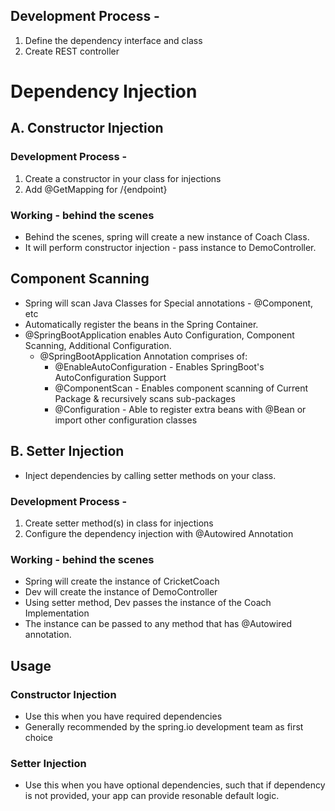 ## Development Process -
1. Define the dependency interface and class
2. Create REST controller


# Dependency Injection
## A. Constructor Injection
### Development Process - 
1. Create a constructor in your class for injections
2. Add @GetMapping for /{endpoint}

### Working - behind the scenes
* Behind the scenes, spring will create a new instance of Coach Class.
* It will perform constructor injection - pass instance to DemoController.

## Component Scanning
* Spring will scan Java Classes for Special annotations - @Component, etc
* Automatically register the beans in the Spring Container.
* @SpringBootApplication enables Auto Configuration, Component Scanning, Additional Configuration.
  * @SpringBootApplication Annotation comprises of:
    * @EnableAutoConfiguration - Enables SpringBoot's AutoConfiguration Support
    * @ComponentScan - Enables component scanning of Current Package & recursively scans sub-packages
    * @Configuration - Able to register extra beans with @Bean or import other configuration classes

## B. Setter Injection
* Inject dependencies by calling setter methods on your class.
### Development Process - 
1. Create setter method(s) in class for injections
2. Configure the dependency injection with @Autowired Annotation

### Working - behind the scenes
* Spring will create the instance of CricketCoach
* Dev will create the instance of DemoController
* Using setter method, Dev passes the instance of the Coach Implementation
* The instance can be passed to any method that has @Autowired annotation.

## Usage 
### Constructor Injection
  * Use this when you have required dependencies
  * Generally recommended by the spring.io development team as first choice

### Setter Injection
  * Use this when you have optional dependencies, such that if dependency is not provided, your app can provide resonable default logic.


